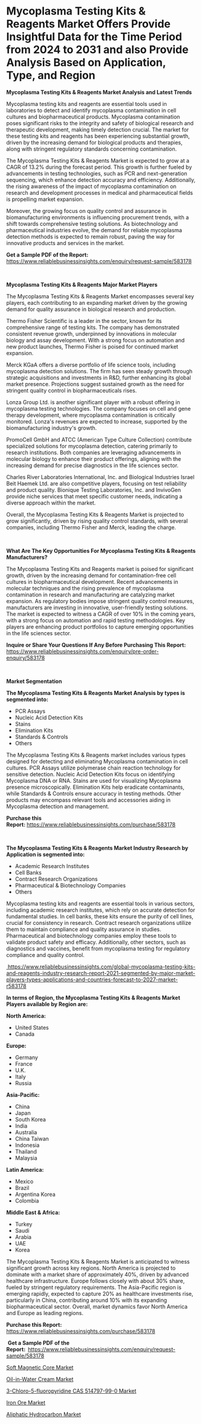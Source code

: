 <p><h1>Mycoplasma Testing Kits & Reagents Market Offers Provide Insightful Data for the Time Period from 2024 to 2031 and also Provide Analysis Based on Application, Type, and Region</h1></p><p><strong>Mycoplasma Testing Kits & Reagents Market Analysis and Latest Trends</strong></p>
<p><p>Mycoplasma testing kits and reagents are essential tools used in laboratories to detect and identify mycoplasma contamination in cell cultures and biopharmaceutical products. Mycoplasma contamination poses significant risks to the integrity and safety of biological research and therapeutic development, making timely detection crucial. The market for these testing kits and reagents has been experiencing substantial growth, driven by the increasing demand for biological products and therapies, along with stringent regulatory standards concerning contamination.</p><p>The Mycoplasma Testing Kits & Reagents Market is expected to grow at a CAGR of 13.2% during the forecast period. This growth is further fueled by advancements in testing technologies, such as PCR and next-generation sequencing, which enhance detection accuracy and efficiency. Additionally, the rising awareness of the impact of mycoplasma contamination on research and development processes in medical and pharmaceutical fields is propelling market expansion. </p><p>Moreover, the growing focus on quality control and assurance in biomanufacturing environments is influencing procurement trends, with a shift towards comprehensive testing solutions. As biotechnology and pharmaceutical industries evolve, the demand for reliable mycoplasma detection methods is expected to remain robust, paving the way for innovative products and services in the market.</p></p>
<p><strong>Get a Sample PDF of the Report:&nbsp;</strong> <a href="https://www.reliablebusinessinsights.com/enquiry/request-sample/583178?utm_campaign=39&utm_medium=2&utm_source=Github&utm_content=ia&utm_term=28092024&utm_id=mycoplasma-testing-kits-reagents">https://www.reliablebusinessinsights.com/enquiry/request-sample/583178</a></p>
<p>&nbsp;</p>
<p><strong>Mycoplasma Testing Kits & Reagents Major Market Players</strong></p>
<p><p>The Mycoplasma Testing Kits & Reagents Market encompasses several key players, each contributing to an expanding market driven by the growing demand for quality assurance in biological research and production.</p><p>Thermo Fisher Scientific is a leader in the sector, known for its comprehensive range of testing kits. The company has demonstrated consistent revenue growth, underpinned by innovations in molecular biology and assay development. With a strong focus on automation and new product launches, Thermo Fisher is poised for continued market expansion.</p><p>Merck KGaA offers a diverse portfolio of life science tools, including mycoplasma detection solutions. The firm has seen steady growth through strategic acquisitions and investments in R&D, further enhancing its global market presence. Projections suggest sustained growth as the need for stringent quality control in biopharmaceuticals rises.</p><p>Lonza Group Ltd. is another significant player with a robust offering in mycoplasma testing technologies. The company focuses on cell and gene therapy development, where mycoplasma contamination is critically monitored. Lonza's revenues are expected to increase, supported by the biomanufacturing industry's growth.</p><p>PromoCell GmbH and ATCC (American Type Culture Collection) contribute specialized solutions for mycoplasma detection, catering primarily to research institutions. Both companies are leveraging advancements in molecular biology to enhance their product offerings, aligning with the increasing demand for precise diagnostics in the life sciences sector.</p><p>Charles River Laboratories International, Inc. and Biological Industries Israel Beit Haemek Ltd. are also competitive players, focusing on test reliability and product quality. Bionique Testing Laboratories, Inc. and InvivoGen provide niche services that meet specific customer needs, indicating a diverse approach within the market.</p><p>Overall, the Mycoplasma Testing Kits & Reagents Market is projected to grow significantly, driven by rising quality control standards, with several companies, including Thermo Fisher and Merck, leading the charge.</p></p>
<p>&nbsp;</p>
<p><strong>What Are The Key Opportunities For Mycoplasma Testing Kits & Reagents Manufacturers?</strong></p>
<p><p>The Mycoplasma Testing Kits and Reagents market is poised for significant growth, driven by the increasing demand for contamination-free cell cultures in biopharmaceutical development. Recent advancements in molecular techniques and the rising prevalence of mycoplasma contamination in research and manufacturing are catalyzing market expansion. As regulatory bodies impose stringent quality control measures, manufacturers are investing in innovative, user-friendly testing solutions. The market is expected to witness a CAGR of over 10% in the coming years, with a strong focus on automation and rapid testing methodologies. Key players are enhancing product portfolios to capture emerging opportunities in the life sciences sector.</p></p>
<p><strong>Inquire or Share Your Questions If Any Before Purchasing This Report:</strong> <a href="https://www.reliablebusinessinsights.com/enquiry/pre-order-enquiry/583178?utm_campaign=39&utm_medium=2&utm_source=Github&utm_content=ia&utm_term=28092024&utm_id=mycoplasma-testing-kits-reagents">https://www.reliablebusinessinsights.com/enquiry/pre-order-enquiry/583178</a></p>
<p>&nbsp;</p>
<p><strong>Market Segmentation</strong></p>
<p><strong>The Mycoplasma Testing Kits & Reagents Market Analysis by types is segmented into:</strong></p>
<p><ul><li>PCR Assays</li><li>Nucleic Acid Detection Kits</li><li>Stains</li><li>Elimination Kits</li><li>Standards & Controls</li><li>Others</li></ul></p>
<p><p>The Mycoplasma Testing Kits & Reagents market includes various types designed for detecting and eliminating Mycoplasma contamination in cell cultures. PCR Assays utilize polymerase chain reaction technology for sensitive detection. Nucleic Acid Detection Kits focus on identifying Mycoplasma DNA or RNA. Stains are used for visualizing Mycoplasma presence microscopically. Elimination Kits help eradicate contaminants, while Standards & Controls ensure accuracy in testing methods. Other products may encompass relevant tools and accessories aiding in Mycoplasma detection and management.</p></p>
<p><strong>Purchase this Report:&nbsp;</strong><a href="https://www.reliablebusinessinsights.com/purchase/583178?utm_campaign=39&utm_medium=2&utm_source=Github&utm_content=ia&utm_term=28092024&utm_id=mycoplasma-testing-kits-reagents">https://www.reliablebusinessinsights.com/purchase/583178</a></p>
<p>&nbsp;</p>
<p><strong>The Mycoplasma Testing Kits & Reagents Market Industry Research by Application is segmented into:</strong></p>
<p><ul><li>Academic Research Institutes</li><li>Cell Banks</li><li>Contract Research Organizations</li><li>Pharmaceutical & Biotechnology Companies</li><li>Others</li></ul></p>
<p><p>Mycoplasma testing kits and reagents are essential tools in various sectors, including academic research institutes, which rely on accurate detection for fundamental studies. In cell banks, these kits ensure the purity of cell lines, crucial for consistency in research. Contract research organizations utilize them to maintain compliance and quality assurance in studies. Pharmaceutical and biotechnology companies employ these tools to validate product safety and efficacy. Additionally, other sectors, such as diagnostics and vaccines, benefit from mycoplasma testing for regulatory compliance and quality control.</p></p>
<p><a href="https://www.reliablebusinessinsights.com/global-mycoplasma-testing-kits-and-reagents-industry-research-report-2021-segmented-by-major-market-players-types-applications-and-countries-forecast-to-2027-market-r583178?utm_campaign=39&utm_medium=2&utm_source=Github&utm_content=ia&utm_term=28092024&utm_id=mycoplasma-testing-kits-reagents">&nbsp;https://www.reliablebusinessinsights.com/global-mycoplasma-testing-kits-and-reagents-industry-research-report-2021-segmented-by-major-market-players-types-applications-and-countries-forecast-to-2027-market-r583178</a></p>
<p><strong>In terms of Region, the Mycoplasma Testing Kits & Reagents Market Players available by Region are:</strong></p>
<p>
    <p> <strong> North America: </strong>
        <ul>
            <li>United States</li>
            <li>Canada</li>
        </ul>
        </p> 
    <p> <strong> Europe: </strong>
        <ul>
            <li>Germany</li>
            <li>France</li>
            <li>U.K.</li>
            <li>Italy</li>
            <li>Russia</li>
        </ul>
        </p> 
    <p> <strong> Asia-Pacific: </strong>
        <ul>
            <li>China</li>
            <li>Japan</li>
            <li>South Korea</li>
            <li>India</li>
            <li>Australia</li>
            <li>China Taiwan</li>
            <li>Indonesia</li>
            <li>Thailand</li>
            <li>Malaysia</li>
        </ul>
        </p> 
    <p> <strong> Latin America: </strong>
        <ul>
            <li>Mexico</li>
            <li>Brazil</li>
            <li>Argentina Korea</li>
            <li>Colombia</li>
        </ul>
        </p> 
    <p> <strong> Middle East & Africa: </strong>
        <ul>
            <li>Turkey</li>
            <li>Saudi</li>
            <li>Arabia</li>
            <li>UAE</li>
            <li>Korea</li>
        </ul>
    </p>
    </p>
<p><p>The Mycoplasma Testing Kits & Reagents Market is anticipated to witness significant growth across key regions. North America is projected to dominate with a market share of approximately 40%, driven by advanced healthcare infrastructure. Europe follows closely with about 30% share, fueled by stringent regulatory requirements. The Asia-Pacific region is emerging rapidly, expected to capture 20% as healthcare investments rise, particularly in China, contributing around 10% with its expanding biopharmaceutical sector. Overall, market dynamics favor North America and Europe as leading regions.</p></p>
<p><strong>Purchase this Report: </strong><a href="https://www.reliablebusinessinsights.com/purchase/583178?utm_campaign=39&utm_medium=2&utm_source=Github&utm_content=ia&utm_term=28092024&utm_id=mycoplasma-testing-kits-reagents">https://www.reliablebusinessinsights.com/purchase/583178</a></p>
<p>&nbsp;<strong>Get a Sample PDF of the Report:&nbsp;&nbsp;</strong><a href="https://www.reliablebusinessinsights.com/enquiry/request-sample/583178?utm_campaign=39&utm_medium=2&utm_source=Github&utm_content=ia&utm_term=28092024&utm_id=mycoplasma-testing-kits-reagents">https://www.reliablebusinessinsights.com/enquiry/request-sample/583178</a></p>
<p><strong></strong></p>
<p><p><a href="https://www.linkedin.com/pulse/analyzing-soft-magnetic-core-market-dynamics-growth-drivers-3joge?utm_campaign=39&utm_medium=2&utm_source=Github&utm_content=ia&utm_term=28092024&utm_id=mycoplasma-testing-kits-reagents">Soft Magnetic Core Market</a></p><p><a href="https://issuu.com/reportprime-2/docs/oil-in-water-cream-market-size-2030_7f0f794a3f6c4b?utm_campaign=39&utm_medium=2&utm_source=Github&utm_content=ia&utm_term=28092024&utm_id=mycoplasma-testing-kits-reagents">Oil-in-Water Cream Market</a></p><p><a href="https://github.com/arionmp/Market-Research-Report-List-5/blob/main/3-chloro-5-fluoropyridine-cas-514797-99-0-market.md?utm_campaign=39&utm_medium=2&utm_source=Github&utm_content=ia&utm_term=28092024&utm_id=mycoplasma-testing-kits-reagents">3-Chloro-5-fluoropyridine CAS 514797-99-0 Market</a></p><p><a href="https://www.linkedin.com/pulse/iron-ore-market-emerging-trends-future-prospects-period-from-6mpne?utm_campaign=39&utm_medium=2&utm_source=Github&utm_content=ia&utm_term=28092024&utm_id=mycoplasma-testing-kits-reagents">Iron Ore Market</a></p><p><a href="https://github.com/ArnisaLeka575/Market-Research-Report-List-1/blob/main/aliphatic-hydrocarbon-market.md?utm_campaign=39&utm_medium=2&utm_source=Github&utm_content=ia&utm_term=28092024&utm_id=mycoplasma-testing-kits-reagents">Aliphatic Hydrocarbon Market</a></p></p>